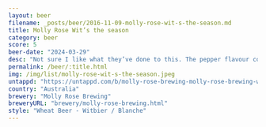 ```yaml
---
layout: beer
filename: _posts/beer/2016-11-09-molly-rose-wit-s-the-season.md
title: Molly Rose Wit’s the season
category: beer
score: 5
beer-date: "2024-03-29"
desc: "Not sure I like what they’ve done to this. The pepper flavour covers up the usual banana flavours. Maybe I was just too excited for a standard Wit"
permalink: /beer/:title.html
img: /img/list/molly-rose-wit-s-the-season.jpeg
untappd: "https://untappd.com/b/molly-rose-brewing-molly-rose-brewing-wit-s-the-season/5606149"
country: "Australia"
brewery: "Molly Rose Brewing"
breweryURL: "brewery/molly-rose-brewing.html"
style: "Wheat Beer - Witbier / Blanche"
---
```


